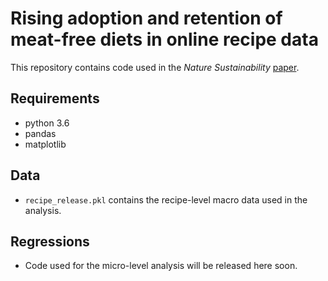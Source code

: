 # Rising adoption and retention of meat-free diets in online recipe data
This repository contains code used in the _Nature Sustainability_ [paper](https://www.nature.com/articles/s41893-019-0316-0).

## Requirements
- python 3.6
- pandas
- matplotlib

## Data 
- `recipe_release.pkl` contains the recipe-level macro data used in the analysis.

## Regressions
- Code used for the micro-level analysis will be released here soon.

